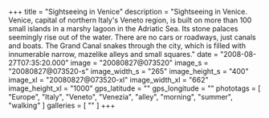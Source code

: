 +++
title = "Sightseeing in Venice"
description = "Sightseeing in Venice. Venice, capital of northern Italy's Veneto region, is built on more than 100 small islands in a marshy lagoon in the Adriatic Sea. Its stone palaces seemingly rise out of the water. There are no cars or roadways, just canals and boats. The Grand Canal snakes through the city, which is filled with innumerable narrow, mazelike alleys and small squares."
date = "2008-08-27T07:35:20.000"
image = "20080827@073520"
image_s = "20080827@073520-s"
image_width_s = "265"
image_height_s = "400"
image_xl = "20080827@073520-xl"
image_width_xl = "662"
image_height_xl = "1000"
gps_latitude = ""
gps_longitude = ""
phototags = [ "Europe", "Italy", "Veneto", "Venezia", "alley", "morning", "summer", "walking" ]
galleries = [ "" ]
+++
